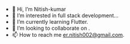 - 👋 Hi, I’m Nitish-kumar
- 👀 I’m interested in full stack development...
- 🌱 I’m currently learning Flutter.
- 💞️ I’m looking to collaborate on .
- 📫 How to reach me er.nitish002@gmail.com.

<!---
Nitish-kumar-gihub002/Nitish-kumar-gihub002 is a ✨ special ✨ repository because its `README.md` (this file) appears on your GitHub profile.
You can click the Preview link to take a look at your changes.
--->
